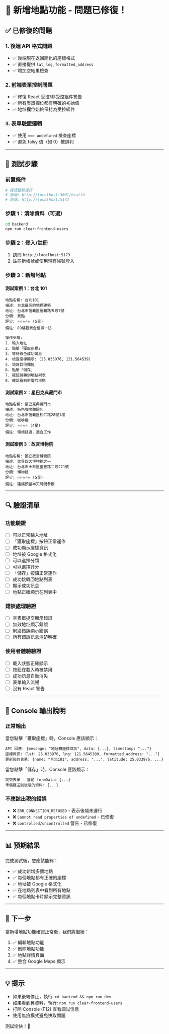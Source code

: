 # 🎉 新增地點功能 - 問題已修復！

## ✅ **已修復的問題**

### **1. 後端 API 格式問題**
- ✅ 後端現在返回簡化的座標格式
- ✅ 直接提供 `lat`, `lng`, `formatted_address`
- ✅ 增加空結果檢查

### **2. 前端表單控制問題**
- ✅ 修復 React 受控/非受控組件警告
- ✅ 所有表單欄位都有明確的初始值
- ✅ 地址欄位始終保持為受控組件

### **3. 表單驗證邏輯**
- ✅ 使用 `=== undefined` 檢查座標
- ✅ 避免 falsy 值（如 0）被誤判

---

## 🧪 **測試步驟**

### **前置條件**
```bash
# 確認服務運行
# 後端: http://localhost:3001/health
# 前端: http://localhost:5173
```

### **步驟 1：清除資料（可選）**
```bash
cd backend
npm run clear-frontend-users
```

### **步驟 2：登入/註冊**
1. 訪問 `http://localhost:5173`
2. 註冊新帳號或使用現有帳號登入

### **步驟 3：新增地點**

#### **測試案例 1：台北 101**
```
地點名稱: 台北101
描述: 台北最高的地標建築
地址: 台北市信義區信義路五段7號
分類: 景點
評分: ⭐⭐⭐⭐⭐ (5星)
備註: 89樓觀景台值得一訪

操作步驟:
1. 輸入地址
2. 點擊「獲取座標」
3. 等待綠色成功訊息
4. 檢查座標顯示: (25.033976, 121.564539)
5. 填寫其他欄位
6. 點擊「儲存」
7. 確認跳轉到地點列表
8. 確認看到新增的地點
```

#### **測試案例 2：星巴克典藏門市**
```
地點名稱: 星巴克典藏門市
描述: 特色咖啡體驗店
地址: 台北市信義區松仁路28號1樓
分類: 咖啡廳
評分: ⭐⭐⭐⭐ (4星)
備註: 環境舒適，適合工作
```

#### **測試案例 3：故宮博物院**
```
地點名稱: 國立故宮博物院
描述: 世界四大博物館之一
地址: 台北市士林區至善路二段221號
分類: 博物館
評分: ⭐⭐⭐⭐⭐ (5星)
備註: 建議預留半天時間參觀
```

---

## 🔍 **驗證清單**

### **功能驗證**
- [ ] 可以正常輸入地址
- [ ] 「獲取座標」按鈕正常運作
- [ ] 成功顯示座標資訊
- [ ] 地址被 Google 格式化
- [ ] 可以選擇分類
- [ ] 可以選擇評分
- [ ] 「儲存」按鈕正常運作
- [ ] 成功跳轉回地點列表
- [ ] 顯示成功訊息
- [ ] 地點正確顯示在列表中

### **錯誤處理驗證**
- [ ] 空表單提交顯示錯誤
- [ ] 無效地址顯示錯誤
- [ ] 網路錯誤顯示錯誤
- [ ] 所有錯誤訊息清楚明確

### **使用者體驗驗證**
- [ ] 載入狀態正確顯示
- [ ] 按鈕在載入時被禁用
- [ ] 成功訊息自動消失
- [ ] 表單輸入流暢
- [ ] 沒有 React 警告

---

## 🐛 **Console 輸出說明**

### **正常輸出**
當您點擊「獲取座標」時，Console 應該顯示：
```
API 回應: {message: "地址轉座標成功", data: {...}, timestamp: "..."}
座標資訊: {lat: 25.033976, lng: 121.5645389, formatted_address: "..."}
更新後的表單: {name: "台北101", address: "...", latitude: 25.033976, ...}
```

當您點擊「儲存」時，Console 應該顯示：
```
提交表單 - 當前 formData: {...}
準備發送到後端的資料: {...}
```

### **不應該出現的錯誤**
- ❌ `ERR_CONNECTION_REFUSED` - 表示後端未運行
- ❌ `Cannot read properties of undefined` - 已修復
- ❌ `controlled/uncontrolled` 警告 - 已修復

---

## 📊 **預期結果**

完成測試後，您應該能夠：
- ✅ 成功新增多個地點
- ✅ 每個地點都有正確的座標
- ✅ 地址被 Google 格式化
- ✅ 在地點列表中看到所有地點
- ✅ 每個地點卡片顯示完整資訊

---

## 🎯 **下一步**

當新增地點功能確認正常後，我們將繼續：
1. ✅ 編輯地點功能
2. ✅ 刪除地點功能  
3. ✅ 地點詳情頁面
4. ✅ 整合 Google Maps 顯示

---

## 💡 **提示**

- 如果後端停止，執行: `cd backend && npm run dev`
- 如果看到舊資料，執行: `npm run clear-frontend-users`
- 打開 Console (F12) 查看調試信息
- 使用無痕模式避免快取問題

測試愉快！🎉
